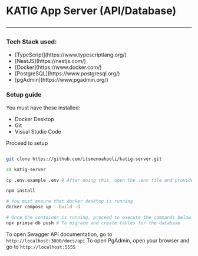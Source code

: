 <h1>KATIG App Server (API/Database)
<hr />

<h3>Tech Stack used:</h3>
<ul>
  <li>[TypeScript](https://www.typescriptlang.org/)</li>
  <li>[NestJS](https://nestjs.com/)</li>
  <li>[Docker](https://www.docker.com/)</li>
  <li>[PostgreSQL](https://www.postgresql.org/)</li>
  <li>[pgAdmin](https://www.pgadmin.org/)</li>
</ul>

<h3>Setup guide</h3>
<p>You must have these installed:</p>

<ul>
  <li>Docker Desktop</li>
  <li>Git</li>
  <li>Visual Studio Code</li>
</ul>

<p>Proceed to setup</p>

```bash

git clone https://github.com/itsmenoahpoli/katig-server.git

cd katig-server

cp .env.example .env # After doing this, open the .env file and provide the needed values

npm install

# You must ensure that docker desktop is running
docker compose up --build -d

# Once the container is running, proceed to execute the commands below:
npx primsa db push # To migrate and create tables for the database

```

To open Swagger API documentation, go to `http://localhost:3000/docs/api`
To open PgAdmin, open your browser and go to `http://localhost:5555`
